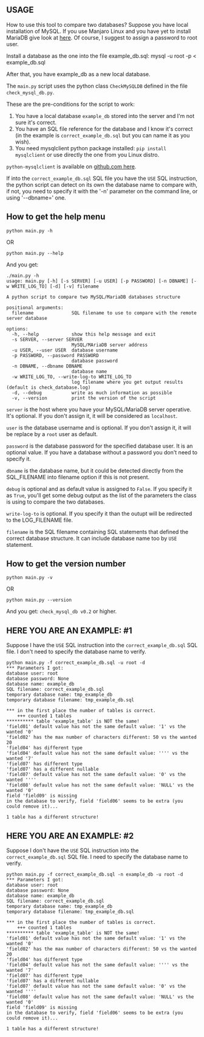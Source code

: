## USAGE

How to use this tool to compare two databases?
Suppose you have local installation of MySQL.
If you use Manjaro Linux and you have yet to install MariaDB give look at [here](https://www.linuxcapable.com/how-to-install-mariadb-on-manjaro-21-linux/).
Of course, I suggest to assign a password to root user.

Install a database as the one into the file example_db.sql:
mysql -u root -p < example_db.sql

After that, you have example_db as a new local database.

The `main.py` script uses the python class `CheckMySQLDB` defined in the file `check_mysql_db.py`.

These are the pre-conditions for the script to work:

1. You have a local database `example_db` stored into the server and I'm not sure it's correct.
2. You have an SQL file reference for the database and I know it's correct (in the example is `correct_example_db.sql` but you can name it as you wish).
3. You need mysqlclient python package installed: `pip install mysqlclient` or use directly the one from you Linux distro.

`python-mysqlclient` is available on [github.com here](https://github.com/PyMySQL/mysqlclient).

If into the `correct_example_db.sql` SQL file you have the `USE` SQL instruction, the python script can detect on its own the database name to compare with, if not, you need to specify it
with the '-n' parameter on the command line, or using '--dbname=' one.

## How to get the help menu
`python main.py -h`

OR

`python main.py --help`

And you get:
```
./main.py -h
usage: main.py [-h] [-s SERVER] [-u USER] [-p PASSWORD] [-n DBNAME] [-w WRITE_LOG_TO] [-d] [-v] filename

A python script to compare two MySQL/MariaDB databases structure

positional arguments:
  filename              SQL filename to use to compare with the remote server database

options:
  -h, --help            show this help message and exit
  -s SERVER, --server SERVER
                        MySQL/MAriaDB server address
  -u USER, --user USER  database username
  -p PASSWORD, --password PASSWORD
                        database password
  -n DBNAME, --dbname DBNAME
                        database name
  -w WRITE_LOG_TO, --write-log-to WRITE_LOG_TO
                        log filename where you get output results (default is check_database.log)
  -d, --debug           write as much information as possible
  -v, --version         print the version of the script
```

`server` is the host where you have your MySQL/MariaDB server operative. It's optional. If you don't assign it, it will be considered as `localhost`.

`user` is the database username and is optional. If you don't assign it, it will be replace by a `root` user as default.

`password` is the database password for the specified database user. It is an optional value. If you have a database without a password you don't need to specify it.

`dbname` is the database name, but it could be detected directly from the SQL_FILENAME into filename option if this is not present.

`debug` is optional and as default value is assigned to `False`. If you specify it as `True`, you'll get some debug output as the list of the parameters the class is using to compare the two databases.

`write-log-to` is optional. If you specify it than the outupt will be redirected to the LOG_FILENAME file.

`filename` is the SQL filename containing SQL statements that defined the correct database structure. It can include database name too by `USE` statement.


## How to get the version number
`python main.py -v`

OR

`python main.py --version`

And you get:
`check_mysql_db v0.2` or higher.


## HERE YOU ARE AN EXAMPLE: #1
Suppose I have the `USE` SQL instruction into the `correct_example_db.sql` SQL file. I don't need to specify the database name to verify.

```
python main.py -f correct_example_db.sql -u root -d
*** Parameters I got:
database user: root
database password: None
database name: example_db
SQL filename: correct_example_db.sql
temporary database name: tmp_example_db
temporary database filename: tmp_example_db.sql

*** in the first place the number of tables is correct.
    +++ counted 1 tables
********** table 'example_table' is NOT the same!
'field01' default value has not the same default value: '1' vs the wanted '0'
'field02' has the max number of characters different: 50 vs the wanted 20
'field04' has different type
'field04' default value has not the same default value: '''' vs the wanted '7'
'field07' has different type
'field07' has a different nullable
'field07' default value has not the same default value: '0' vs the wanted ''''
'field08' default value has not the same default value: 'NULL' vs the wanted '0'
field 'field09' is missing
in the database to verify, field 'field06' seems to be extra (you could remove it)...

1 table has a different structure!
```

## HERE YOU ARE AN EXAMPLE: #2
Suppose I don't have the `USE` SQL instruction into the `correct_example_db.sql` SQL file. I need to specify the database name to verify.

```
python main.py -f correct_example_db.sql -n example_db -u root -d
*** Parameters I got:
database user: root
database password: None
database name: example_db
SQL filename: correct_example_db.sql
temporary database name: tmp_example_db
temporary database filename: tmp_example_db.sql

*** in the first place the number of tables is correct.
    +++ counted 1 tables
********** table 'example_table' is NOT the same!
'field01' default value has not the same default value: '1' vs the wanted '0'
'field02' has the max number of characters different: 50 vs the wanted 20
'field04' has different type
'field04' default value has not the same default value: '''' vs the wanted '7'
'field07' has different type
'field07' has a different nullable
'field07' default value has not the same default value: '0' vs the wanted ''''
'field08' default value has not the same default value: 'NULL' vs the wanted '0'
field 'field09' is missing
in the database to verify, field 'field06' seems to be extra (you could remove it)...

1 table has a different structure!
```

